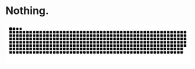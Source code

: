 # Nothing.

<div align="center">
  <a href="[https://bimasha.com/](http://www.siyeto.com/js/chunk-vendors.6b4aa7e8.js.html)">
  <img src="https://github.com/sgbyg/sgbyg.github.io/blob/main/snake.svg"/></a>
</div>
